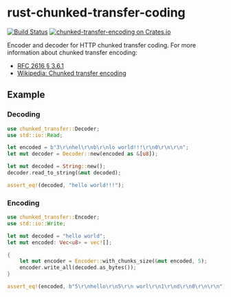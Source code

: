 # rust-chunked-transfer-coding

[![Build Status](https://travis-ci.org/frewsxcv/rust-chunked-transfer-coding.svg?branch=master)](https://travis-ci.org/frewsxcv/rust-chunked-transfer-coding)
[![chunked-transfer-encoding on Crates.io](https://meritbadge.herokuapp.com/chunked-transfer-coding)](https://crates.io/crates/chunked-transfer-coding)

Encoder and decoder for HTTP chunked transfer coding. For more information about chunked transfer encoding:

* [RFC 2616 § 3.6.1](http://www.w3.org/Protocols/rfc2616/rfc2616-sec3.html#sec3.6.1)
* [Wikipedia: Chunked transfer encoding](https://en.wikipedia.org/wiki/Chunked_transfer_encoding)

## Example

### Decoding

```rust
use chunked_transfer::Decoder;
use std::io::Read;

let encoded = b"3\r\nhel\r\nb\r\nlo world!!!\r\n0\r\n\r\n";
let mut decoder = Decoder::new(encoded as &[u8]);

let mut decoded = String::new();
decoder.read_to_string(&mut decoded);

assert_eq!(decoded, "hello world!!!");
```

### Encoding

```rust
use chunked_transfer::Encoder;
use std::io::Write;

let mut decoded = "hello world";
let mut encoded: Vec<u8> = vec![];

{
    let mut encoder = Encoder::with_chunks_size(&mut encoded, 5);
    encoder.write_all(decoded.as_bytes());
}

assert_eq!(encoded, b"5\r\nhello\r\n5\r\n worl\r\n1\r\nd\r\n0\r\n\r\n");
```
